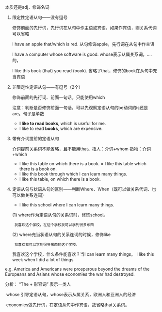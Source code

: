 本质还是adj，修饰名词

1. 限定性定语从句——没有逗号

    修饰前面的先行词，先行词在从句中作主语或宾语，如果作宾语，则关系代词可以省略

    I have an apple that/which is red. 从句修饰apple，先行词在从句中作主语

    I have a computer whose software is good. whose表示从属关系词，....的，

    I like this book (that) you read (book). 省略了that，修饰的book在从句中充当宾语

2. 非限定性定语从句——有逗号（2个）

    修饰前面的先行词、前面一句话。只能使用which

    注意：判断是否修饰前面一句话，可以先观察定语从句的be动词的is还是are。句子是单数

   - **I like to read books**, which is useful for me.
   - I like to read **books**, which are expensive.

3. 带有介词提前的定语从句

    介词提前关系词不能省略，且不能用that。指人：介词+whom 指物：介词+which

   - I like this table on which there is a book. = I like this table which there is a book on.
   - I like this book through which I can learn many things.
   - I like this table, on which there is a book.

4. 定语从句与状语从句的区别——判断Where、When（既可以做关系代词、也可以做关系连词）
   - I like this school where I can learn many things.

    (1)  where作为定语从句的关系词时，修饰school。

        我喜欢这个学校，在这个学校我可以学到很多东西

    (2)  where充当状语从句的关系连词的时候，修饰like
    
        我喜欢我可以学到很多东西的这个学校。

    我喜欢这个学校，什么条件能喜欢？当I can learn many things。
        I like this week when I did a lot of things

 

e.g. America and Americans were prosperous beyond the dreams of the Europeans and Asians whose economies the war had destroyed.

分析：   “The + 形容词” 表示一类人

​      whose 引导定语从句，whose表示从属关系，欧洲人和亚洲人的经济

​      economies做先行词，在定语从句中作宾语，故省略that关系词。